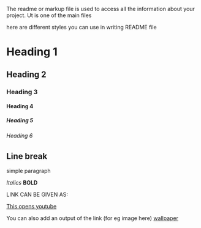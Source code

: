 The readme or markup file is used to access all the information about your project. Ut is one of the main files

here are different styles you can use in writing README file

# Heading 1
## Heading 2
### Heading 3
#### Heading 4
##### Heading 5
###### Heading 6

Line break
---

simple paragraph

*Italics*
**BOLD**

LINK CAN BE GIVEN AS:

[This opens youtube](youtube.com)

You can also add an output of the link (for eg image here)
[wallpaper](https://www.google.com/url?sa=i&url=https%3A%2F%2Fwww.freepik.com%2Ffree-photos-vectors%2Fwallpaper&psig=AOvVaw1TR-EzSJEpdoB2lCdrEnUS&ust=1720864903678000&source=images&cd=vfe&opi=89978449&ved=0CBEQjRxqFwoTCJjfmb2foYcDFQAAAAAdAAAAABAE)
